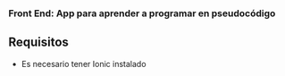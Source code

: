 ### Front End: App para aprender a programar en pseudocódigo

## Requisitos

* Es necesario tener Ionic instalado